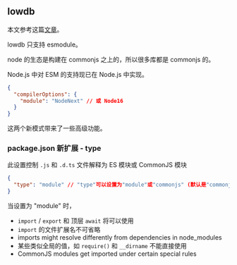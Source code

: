 ## lowdb

本文参考这篇[文章](https://www.typescriptlang.org/docs/handbook/esm-node.html)。

lowdb 只支持 esmodule。

node 的生态是构建在 commonjs 之上的，所以很多库都是 commonjs 的。

Node.js 中对 ESM 的支持现已在 Node.js 中实现。

```json
{
  "compilerOptions": {
    "module": "NodeNext" // 或 Node16
  }
}
```

这两个新模式带来了一些高级功能。

### package.json 新扩展 - type

此设置控制 `.js` 和 `.d.ts` 文件解释为 ES 模块或 CommonJS 模块

```json
{
  "type": "module" // "type"可以设置为"module"或"commonjs" (默认是"commonjs")
}
```

当设置为 "module" 时，

- `import` / `export` 和 顶层 `await` 将可以使用
- `import` 的文件扩展名不可省略
- imports might resolve differently from dependencies in node_modules
- 某些类似全局的值，如 `require()` 和 `__dirname` 不能直接使用
- CommonJS modules get imported under certain special rules
